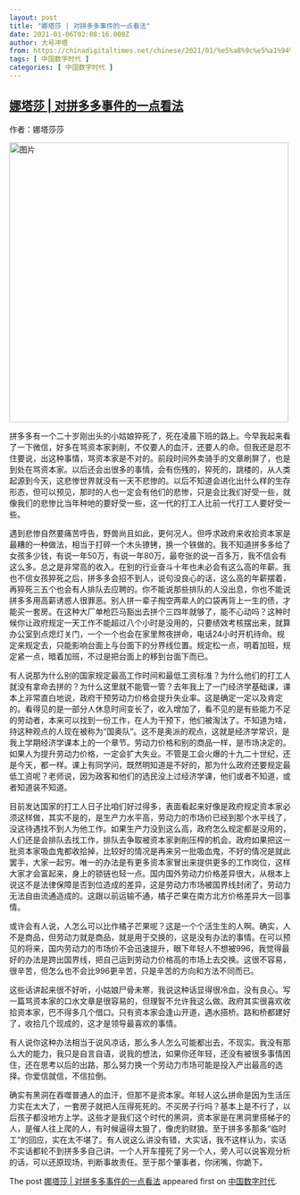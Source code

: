 ```yaml
---
layout: post
title: "娜塔莎 | 对拼多多事件的一点看法"
date: 2021-01-06T02:08:16.000Z
author: 大号冲塔
from: https://chinadigitaltimes.net/chinese/2021/01/%e5%a8%9c%e5%a1%94%e8%8e%8e-%e5%af%b9%e6%8b%bc%e5%a4%9a%e5%a4%9a%e4%ba%8b%e4%bb%b6%e7%9a%84%e4%b8%80%e7%82%b9%e7%9c%8b%e6%b3%95/
tags: [ 中国数字时代 ]
categories: [ 中国数字时代 ]
---
```

<!--1609898896000-->
[娜塔莎 | 对拼多多事件的一点看法](https://chinadigitaltimes.net/chinese/2021/01/%e5%a8%9c%e5%a1%94%e8%8e%8e-%e5%af%b9%e6%8b%bc%e5%a4%9a%e5%a4%9a%e4%ba%8b%e4%bb%b6%e7%9a%84%e4%b8%80%e7%82%b9%e7%9c%8b%e6%b3%95/)
------

<div>
<p>作者：娜塔莎莎</p><p><img src="https://chinadigitaltimes.net/chinese/files/2021/01/post-661166-5ff51b9257d21." alt="图片" width="500" class="aligncenter" /></p><p>拼多多有一个二十岁刚出头的小姑娘猝死了，死在凌晨下班的路上。今早我起来看了一下微信，好多在骂资本家剥削，不仅要人的血汗，还要人的命。但我还是忍不住要说，出这种事情，骂资本家是不对的。前段时间外卖骑手的文章刷屏了，也是到处在骂资本家。以后还会出很多的事情，会有伤残的，猝死的，跳楼的，从人类起源到今天，这悲惨世界就没有一天不悲惨的。以后不知道会进化出什么样的生存形态，但可以预见，那时的人也一定会有他们的悲惨，只是会比我们好受一些，就像我们的悲惨比当年种地的要好受一些，这一代的打工人比前一代打工人要好受一些。</p><p>遇到悲惨自然要痛苦呼告，野兽尚且如此，更何况人。但呼求政府来收拾资本家是最糟的一种做法，相当于打碎一个木头镣铐，换一个铁做的。我不知道拼多多给了女孩多少钱，有说一年50万，有说一年80万，最夸张的说一百多万，我不信会有这么多。总之是非常高的收入。在别的行业奋斗十年也未必会有这么高的年薪。我也不信女孩猝死之后，拼多多会招不到人，说句没良心的话，这么高的年薪摆着，再猝死三五个也会有人排队去应聘的。你不能说那些排队的人没出息，你也不能说拼多多用高薪诱惑人很罪恶。别人拼一辈子掏空两辈人的口袋再背上一生的债，才能买一套房。在这种大厂单枪匹马豁出去拼个三四年就够了，能不心动吗？这种时候你让政府规定一天工作不能超过八个小时是没用的，只要绩效考核摆出来，就算办公室到点熄灯关门，一个一个也会在家里熬夜拼命，电话24小时开机待命。规定来规定去，只能影响台面上与台面下的分界线位置。规定松一点，明着加班，规定紧一点，暗着加班，不过是把台面上的移到台面下而已。</p><p>有人说那为什么别的国家规定最高工作时间和最低工资标准？为什么他们的打工人就没有拿命去拼的？为什么这里就不能管一管？去年我上了一门经济学基础课，课本上非常直白地说，政府干预劳动力价格会提升失业率。这是确定一定以及肯定的。看得见的是一部分人休息时间变长了，收入增加了，看不见的是有些能力不足的劳动者，本来可以找到一份工作，在人为干预下，他们被淘汰了。不知道为啥，持这种观点的人现在被称为“国奥队”。这不是奥派的观点，这就是经济学常识，是我上学期经济学课本上的一个章节。劳动力价格和别的商品一样，是市场决定的。如果人为提升劳动力价格，一定会扩大失业。不管是工会火爆的十九二十世纪，还是今天，都一样。课上有同学问，既然明知道是不好的，那为什么政府还要规定最低工资呢？老师说，因为政客和他们的选民没上过经济学课，他们或者不知道，或者知道装不知道。</p><p>目前发达国家的打工人日子比咱们好过得多，表面看起来好像是政府规定资本家必须这样做，其实不是的，是生产力水平高，劳动力的市场价已经到那个水平线了，没这待遇找不到人为他工作。如果生产力没到这么高，政府怎么规定都是没用的，人们还是会排队去找工作，排队去争取被资本家剥削压榨的机会。政府如果把这一批资本家吸血鬼都收拾掉，比较好的情况是再来另一批吸血鬼，不好的情况是就此罢手，大家一起穷。唯一的办法是有更多资本家冒出来提供更多的工作岗位，这样大家才会富起来，身上的锁链也轻一点。国内国外劳动力价格差异很大，从根本上说这不是法律保障是否到位造成的差异，这是劳动力市场被国界线封闭了，劳动力无法自由流通造成的。这跟以前运输不通，橘子芒果在南方北方价格差异大一回事情。</p><p>或许会有人说，人怎么可以比作橘子芒果呢？这是一个个活生生的人啊。确实，人不是商品，但劳动力就是商品，就是用于交换的，这是没有办法的事情。在可以预见的将来，国内劳动力的市场价不会迅速提升，眼下年轻人不想被996，我觉得最好的办法是跨出国界线，把自己运到劳动力价格高的市场上去交换。这很不容易，很辛苦，但怎么也不会比996更辛苦，只是辛苦的方向和方法不同而已。</p><p>这些话讲起来很不好听，小姑娘尸骨未寒，我说这种话显得很冷血，没有良心。写一篇骂资本家的口水文章是很容易的，但理智不允许我这么做。政府其实很喜欢收拾资本家，巴不得多几个借口。只有资本家会逢山开道，遇水搭桥。路和桥都建好了，收拾几个现成的，这才是领导最喜欢的事情。</p><p>有人说你这种办法相当于说风凉话，那么多人怎么可能都出去，不现实。我没有那么大的能力，我只是自言自语，说我的想法，如果你还年轻，还没有被很多事情困住，还在思考以后的出路，那么努力换一个劳动力市场可能是投入产出最高的选择。你爱信就信，不信拉倒。</p><p>确实有黑洞在吞噬普通人的血汗，但那不是资本家。年轻人这么拼命是因为生活压力实在太大了，一套房子就把人压得死死的。不买房子行吗？基本上是不行了，以后孩子都没地方上学。这些才是我们这个时代的黑洞，资本家是在黑洞里搭梯子的人，是催人往上爬的人，有时候逼得太狠了，像虎豹财狼。至于拼多多那条“临时工”的回应，实在太不堪了。有人说这么讲没有错，大实话，我不这样认为，实话不实话都轮不到拼多多自己讲。一个人开车撞死了另一个人，旁人可以说客观分析的话，可以还原现场，判断事故责任。至于那个肇事者，你闭嘴，你跪下。</p><p>The post <a rel="nofollow" href="https://chinadigitaltimes.net/chinese/2021/01/%e5%a8%9c%e5%a1%94%e8%8e%8e-%e5%af%b9%e6%8b%bc%e5%a4%9a%e5%a4%9a%e4%ba%8b%e4%bb%b6%e7%9a%84%e4%b8%80%e7%82%b9%e7%9c%8b%e6%b3%95/">娜塔莎 | 对拼多多事件的一点看法</a> appeared first on <a rel="nofollow" href="https://chinadigitaltimes.net/chinese">中国数字时代</a>.</p>
</div>
